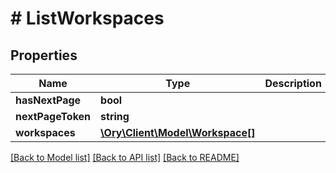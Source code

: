 # # ListWorkspaces

## Properties

Name | Type | Description | Notes
------------ | ------------- | ------------- | -------------
**hasNextPage** | **bool** |  |
**nextPageToken** | **string** |  |
**workspaces** | [**\Ory\Client\Model\Workspace[]**](Workspace.md) |  |

[[Back to Model list]](../../README.md#models) [[Back to API list]](../../README.md#endpoints) [[Back to README]](../../README.md)
